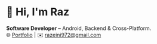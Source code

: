 # 👋 Hi, I'm Raz  

**Software Developer** – Android, Backend & Cross-Platform.  
🌐 [Portfolio](https://RazEini.github.io) | ✉️ razeini972@gmail.com  

